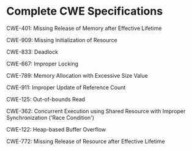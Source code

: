 

# Complete CWE Specifications

CWE-401: Missing Release of Memory after Effective Lifetime

CWE-909: Missing Initialization of Resource

CWE-833: Deadlock

CWE-667: Improper Locking

CWE-789: Memory Allocation with Excessive Size Value

CWE-911: Improper Update of Reference Count

CWE-125: Out-of-bounds Read

CWE-362: Concurrent Execution using Shared Resource with Improper Synchronization ('Race Condition')

CWE-122: Heap-based Buffer Overflow

CWE-772: Missing Release of Resource after Effective Lifetime